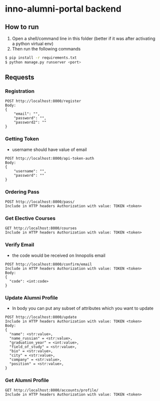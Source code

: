 # inno-alumni-portal backend

## How to run
1. Open a shell/command line in this folder (better if it was after activating a python virtual env)
2. Then run the following commands
```bash
$ pip install -r requirements.txt
$ python manage.py runserver <port>
```
## Requests
### Registration
```
POST http://localhost:8000/register
Body:
{
    "email": "",
    "password": "",
    "password2": ""
}
```
### Getting Token

* username should have value of email
```
POST http://localhost:8000/api-token-auth
Body:
{
    "username": "",
    "password": ""
}
```
### Ordering Pass
```
POST http://localhost:8000/pass/
Include in HTTP headers Authorization with value: TOKEN <token> 
```
### Get Elective Courses
```
GET http://localhost:8000/courses
Include in HTTP headers Authorization with value: TOKEN <token> 
```
### Verify Email
* the code would be received on Innopolis email
```
POST http://localhost:8000/confirm/email
Include in HTTP headers Authorization with value: TOKEN <token>
Body:
{
  "code": <int:code>
}
```

### Update Alumni Profile
* In body you can put any subset of attributes which you want to update
```
POST http://localhost:8000/update
Include in HTTP headers Authorization with value: TOKEN <token>
Body:
{
  "name": <str:value>,
  "name_russian" = <str:value>,
  "graduation_year" = <int:value>,
  "field_of_study" = <str:value>,
  "bio" = <str:value>,
  "city" = <str:value>,
  "company" = <str:value>,
  "position" = <str:value>,
}
```

### Get Alumni Profile
```
GET http://localhost:8000/accounts/profile/
Include in HTTP headers Authorization with value: TOKEN <token>
```
